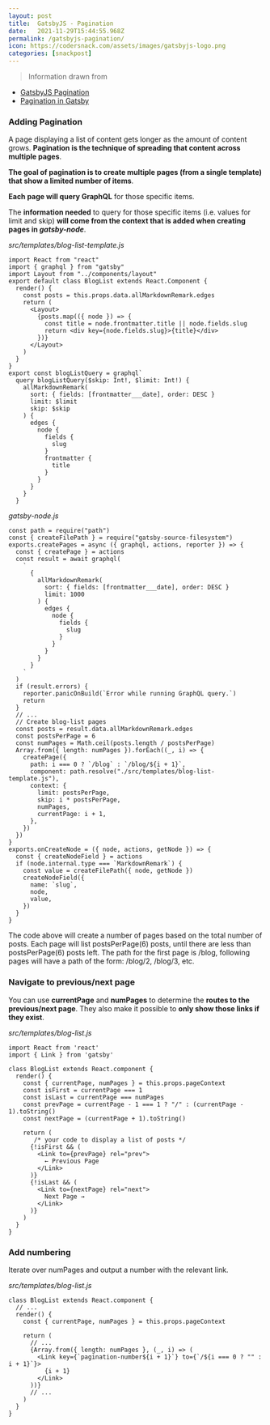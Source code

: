 ```yaml
---
layout: post
title:  GatsbyJS - Pagination
date:   2021-11-29T15:44:55.968Z
permalink: /gatsbyjs-pagination/
icon: https://codersnack.com/assets/images/gatsbyjs-logo.png
categories: [snackpost]
---
```


> Information drawn from 
- [GatsbyJS Pagination](https://www.gatsbyjs.com/docs/adding-pagination/)
- [Pagination in Gatsby](https://nickymeuleman.netlify.app/blog/gatsby-pagination)


### Adding Pagination

A page displaying a list of content gets longer as the amount of content grows. **Pagination is the technique of spreading that content across multiple pages**.

**The goal of pagination is to create multiple pages (from a single template) that show a limited number of items**.

**Each page will query GraphQL** for those specific items.

The **information needed** to query for those specific items (i.e. values for limit and skip) **will come from the context that is added when creating pages in *gatsby-node***.


*src/templates/blog-list-template.js*

```
import React from "react"
import { graphql } from "gatsby"
import Layout from "../components/layout"
export default class BlogList extends React.Component {
  render() {
    const posts = this.props.data.allMarkdownRemark.edges
    return (
      <Layout>
        {posts.map(({ node }) => {
          const title = node.frontmatter.title || node.fields.slug
          return <div key={node.fields.slug}>{title}</div>
        })}
      </Layout>
    )
  }
}
export const blogListQuery = graphql`
  query blogListQuery($skip: Int!, $limit: Int!) {
    allMarkdownRemark(
      sort: { fields: [frontmatter___date], order: DESC }
      limit: $limit
      skip: $skip
    ) {
      edges {
        node {
          fields {
            slug
          }
          frontmatter {
            title
          }
        }
      }
    }
  }
```

*gatsby-node.js*
```
const path = require("path")
const { createFilePath } = require("gatsby-source-filesystem")
exports.createPages = async ({ graphql, actions, reporter }) => {
  const { createPage } = actions
  const result = await graphql(
    `
      {
        allMarkdownRemark(
          sort: { fields: [frontmatter___date], order: DESC }
          limit: 1000
        ) {
          edges {
            node {
              fields {
                slug
              }
            }
          }
        }
      }
    `
  )
  if (result.errors) {
    reporter.panicOnBuild(`Error while running GraphQL query.`)
    return
  }
  // ...
  // Create blog-list pages
  const posts = result.data.allMarkdownRemark.edges
  const postsPerPage = 6
  const numPages = Math.ceil(posts.length / postsPerPage)
  Array.from({ length: numPages }).forEach((_, i) => {
    createPage({
      path: i === 0 ? `/blog` : `/blog/${i + 1}`,
      component: path.resolve("./src/templates/blog-list-template.js"),
      context: {
        limit: postsPerPage,
        skip: i * postsPerPage,
        numPages,
        currentPage: i + 1,
      },
    })
  })
}
exports.onCreateNode = ({ node, actions, getNode }) => {
  const { createNodeField } = actions
  if (node.internal.type === `MarkdownRemark`) {
    const value = createFilePath({ node, getNode })
    createNodeField({
      name: `slug`,
      node,
      value,
    })
  }
}
```

The code above will create a number of pages based on the total number of posts. Each page will list postsPerPage(6) posts, until there are less than postsPerPage(6) posts left. The path for the first page is /blog, following pages will have a path of the form: /blog/2, /blog/3, etc.

### Navigate to previous/next page

You can use **currentPage** and **numPages** to determine the **routes to the previous/next page**. They also make it possible to **only show those links if they exist**.

*src/templates/blog-list.js*
```
import React from 'react'
import { Link } from 'gatsby'

class BlogList extends React.component {
  render() {
    const { currentPage, numPages } = this.props.pageContext
    const isFirst = currentPage === 1
    const isLast = currentPage === numPages
    const prevPage = currentPage - 1 === 1 ? "/" : (currentPage - 1).toString()
    const nextPage = (currentPage + 1).toString()

    return (
       /* your code to display a list of posts */
      {!isFirst && (
        <Link to={prevPage} rel="prev">
          ← Previous Page
        </Link>
      )}
      {!isLast && (
        <Link to={nextPage} rel="next">
          Next Page →
        </Link>
      )}
    )
  }
}
```

### Add numbering

Iterate over numPages and output a number with the relevant link.

*src/templates/blog-list.js*
```
class BlogList extends React.component {
  // ...
  render() {
    const { currentPage, numPages } = this.props.pageContext

    return (
      // ...
      {Array.from({ length: numPages }, (_, i) => (
        <Link key={`pagination-number${i + 1}`} to={`/${i === 0 ? "" : i + 1}`}>
          {i + 1}
        </Link>
      ))}
      // ...
    )
  }
}
```
